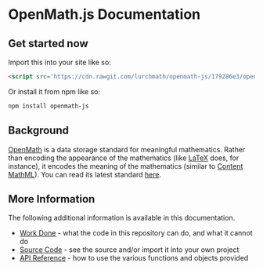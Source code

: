 
# OpenMath.js Documentation

## Get started now

Import this into your site like so:

```html
<script src='https://cdn.rawgit.com/lurchmath/openmath-js/179286e3/openmath.js'></script>
```

Or install it from npm like so:
```bash
npm install openmath-js
```

## Background

[OpenMath](http://www.openmath.org) is a data storage standard for
meaningful mathematics.  Rather than encoding the appearance of the
mathematics (like [LaTeX](https://en.wikibooks.org/wiki/LaTeX) does, for
instance), it encodes the meaning of the mathematics (similar to [Content
MathML](https://www.w3.org/TR/MathML2/chapter4.html#contm.intro)).  You can
read its latest standard
[here](http://www.openmath.org/standard/om20-2004-06-30/).

## More Information

The following additional information is available in this documentation.

 * [Work Done](work-done.md) - what the code in this repository can do, and
   what it cannot do
 * [Source Code](source-code.md) - see the source and/or import it into your
   own project
 * [API Reference](api-reference.md) - how to use the various functions and
   objects provided
